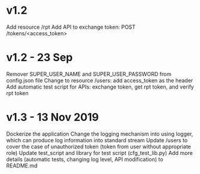 # v1.2
Add resource /rpt
Add API to exchange token: POST /tokens/<access_token>

# v1.2 - 23 Sep
Remover SUPER_USER_NAME and SUPER_USER_PASSWORD from config.json file
Change to resource /users: add access_token as the header
Add automatic test script for APIs: exchange token, get rpt token, and verify rpt token

# v1.3 - 13 Nov 2019
Dockerize the application
Change the logging mechanism into using logger, which can produce log information into standard stream
Update /users to cover the case of unauthorized token (token from user without appropriate role)
Update test_script and library for test script (cfg_test_lib.py)
Add more details (automatic tests, changing log level, API modification) to README.md